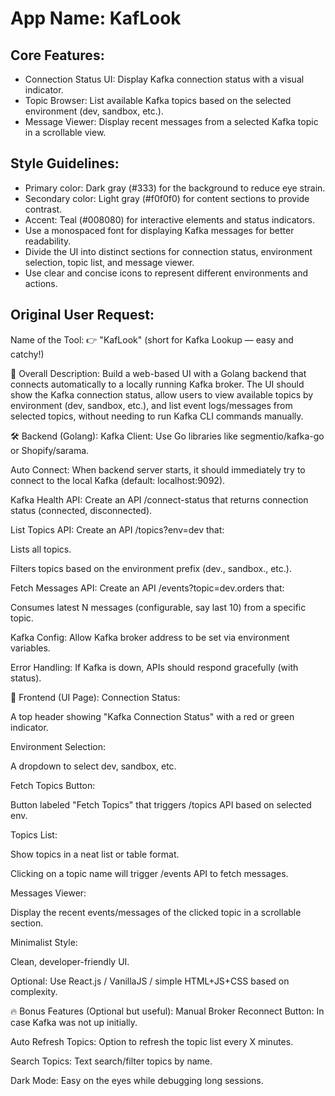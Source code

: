 # **App Name**: KafLook

## Core Features:

- Connection Status UI: Display Kafka connection status with a visual indicator.
- Topic Browser: List available Kafka topics based on the selected environment (dev, sandbox, etc.).
- Message Viewer: Display recent messages from a selected Kafka topic in a scrollable view.

## Style Guidelines:

- Primary color: Dark gray (#333) for the background to reduce eye strain.
- Secondary color: Light gray (#f0f0f0) for content sections to provide contrast.
- Accent: Teal (#008080) for interactive elements and status indicators.
- Use a monospaced font for displaying Kafka messages for better readability.
- Divide the UI into distinct sections for connection status, environment selection, topic list, and message viewer.
- Use clear and concise icons to represent different environments and actions.

## Original User Request:
Name of the Tool:
👉 "KafLook"
(short for Kafka Lookup — easy and catchy!)

📜 Overall Description:
Build a web-based UI with a Golang backend that connects automatically to a locally running Kafka broker.
The UI should show the Kafka connection status, allow users to view available topics by environment (dev, sandbox, etc.), and list event logs/messages from selected topics, without needing to run Kafka CLI commands manually.

🛠️ Backend (Golang):
Kafka Client: Use Go libraries like segmentio/kafka-go or Shopify/sarama.

Auto Connect: When backend server starts, it should immediately try to connect to the local Kafka (default: localhost:9092).

Kafka Health API: Create an API /connect-status that returns connection status (connected, disconnected).

List Topics API: Create an API /topics?env=dev that:

Lists all topics.

Filters topics based on the environment prefix (dev., sandbox., etc.).

Fetch Messages API: Create an API /events?topic=dev.orders that:

Consumes latest N messages (configurable, say last 10) from a specific topic.

Kafka Config: Allow Kafka broker address to be set via environment variables.

Error Handling: If Kafka is down, APIs should respond gracefully (with status).

🎨 Frontend (UI Page):
Connection Status:

A top header showing "Kafka Connection Status" with a red or green indicator.

Environment Selection:

A dropdown to select dev, sandbox, etc.

Fetch Topics Button:

Button labeled "Fetch Topics" that triggers /topics API based on selected env.

Topics List:

Show topics in a neat list or table format.

Clicking on a topic name will trigger /events API to fetch messages.

Messages Viewer:

Display the recent events/messages of the clicked topic in a scrollable section.

Minimalist Style:

Clean, developer-friendly UI.

Optional: Use React.js / VanillaJS / simple HTML+JS+CSS based on complexity.

🔥 Bonus Features (Optional but useful):
Manual Broker Reconnect Button: In case Kafka was not up initially.

Auto Refresh Topics: Option to refresh the topic list every X minutes.

Search Topics: Text search/filter topics by name.

Dark Mode: Easy on the eyes while debugging long sessions.
  